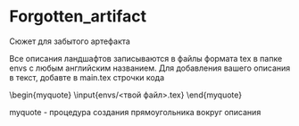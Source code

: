 # Forgotten_artifact
Сюжет для забытого артефакта

Все описания ландшафтов записываются в файлы формата tex в папке envs с любым английским названием.
Для добавления вашего описания в текст, добавте в main.tex строчки кода

\begin{myquote}
\input{envs/<твой файл>.tex}
\end{myquote}

myquote - процедура создания прямоугольника вокруг описания
